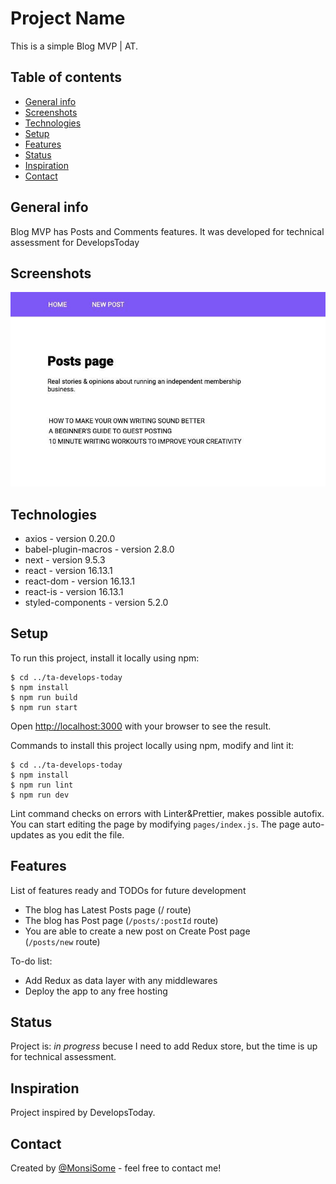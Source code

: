 # Project Name
This is a simple Blog MVP | AT.

## Table of contents
* [General info](#general-info)
* [Screenshots](#screenshots)
* [Technologies](#technologies)
* [Setup](#setup)
* [Features](#features)
* [Status](#status)
* [Inspiration](#inspiration)
* [Contact](#contact)

## General info
Blog MVP has Posts and Comments features. It was developed for technical assessment for DevelopsToday

## Screenshots
![Example screenshot](./img/Blog_post_MVP_Home.jpg)

## Technologies
* axios - version 0.20.0
* babel-plugin-macros - version 2.8.0
* next - version 9.5.3
* react - version 16.13.1
* react-dom - version 16.13.1
* react-is - version 16.13.1
* styled-components - version 5.2.0

## Setup
To run this project, install it locally using npm:

```
$ cd ../ta-develops-today
$ npm install
$ npm run build
$ npm run start
```

Open [http://localhost:3000](http://localhost:3000) with your browser to see the result.

Commands to install this project locally using npm, modify and lint it:

```
$ cd ../ta-develops-today
$ npm install
$ npm run lint
$ npm run dev
```

Lint command checks on errors with Linter&Prettier, makes possible autofix.
You can start editing the page by modifying `pages/index.js`. The page auto-updates as you edit the file.

## Features
List of features ready and TODOs for future development
* The blog has Latest Posts page (/ route)
* The blog has Post page (`/posts/:postId` route)
* You are able to create a new post on Create Post page (`/posts/new` route)

To-do list:
* Add Redux as data layer with any middlewares
* Deploy the app to any free hosting

## Status
Project is: _in progress_ becuse I need to add Redux store, but the time is up for technical assessment.

## Inspiration
Project inspired by DevelopsToday.

## Contact
Created by [@MonsiSome](https://github.com/MonsiSome/) - feel free to contact me!
